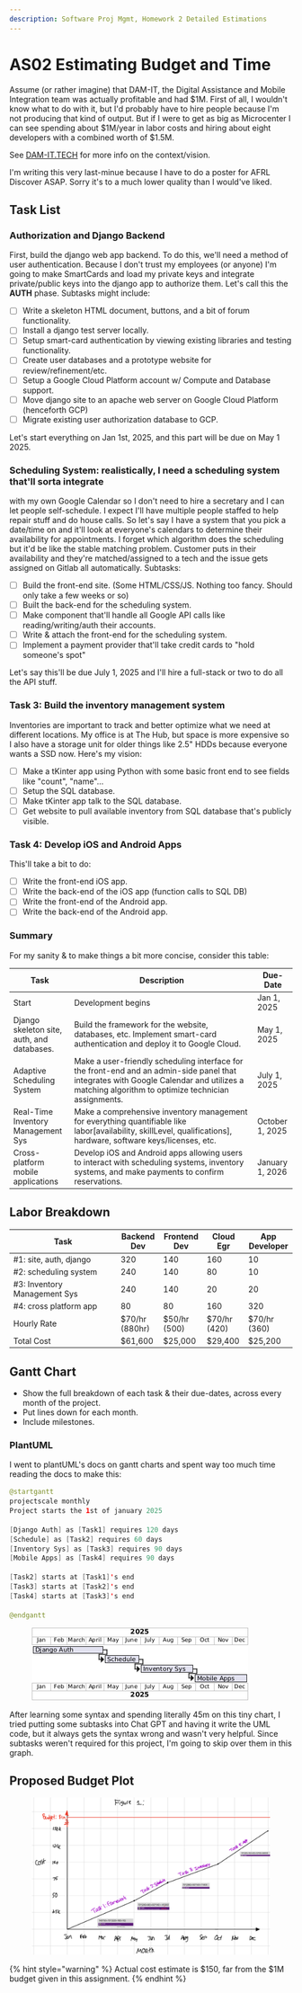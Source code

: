 ```yaml
---
description: Software Proj Mgmt, Homework 2 Detailed Estimations
---
```


# AS02 Estimating Budget and Time

Assume (or rather imagine) that DAM-IT, the Digital Assistance and Mobile Integration team was actually profitable and had $1M. First of all, I wouldn't know what to do with it, but I'd probably have to hire people because I'm not producing that kind of output. But if I were to get as big as Microcenter I can see spending about $1M/year in labor costs and hiring about eight developers with a combined worth of $1.5M.

See [DAM-IT.TECH](dam-it.tech) for more info on the context/vision.

I'm writing this very last-minue because I have to do a poster for AFRL Discover ASAP. Sorry it's to a much lower quality than I would've liked.

## Task List

### Authorization and Django Backend

First, build the django web app backend. To do this, we'll need a method of user authentication. Because I don't trust my employees (or anyone) I'm going to make SmartCards and load my private keys and integrate private/public keys into the django app to authorize them. Let's call this the **AUTH** phase. Subtasks might include:

* [ ] Write a skeleton HTML document, buttons, and a bit of forum functionality.
* [ ] Install a django test server locally.
* [ ] Setup smart-card authentication by viewing existing libraries and testing functionality.&#x20;
* [ ] Create user databases and a prototype website for review/refinement/etc.
* [ ] Setup a Google Cloud Platform account w/ Compute and Database support.
* [ ] Move django site to an apache web server on Google Cloud Platform (henceforth GCP)
* [ ] Migrate existing user authorization database to GCP.

Let's start everything on Jan 1st, 2025, and this part will be due on May 1 2025.

### **Scheduling System**: realistically, I need a scheduling system that'll sorta integrate

with my own Google Calendar so I don't need to hire a secretary and I can let people self-schedule. I expect I'll have multiple people staffed to help repair stuff and do house calls. So let's say I have a system that you pick a date/time on and it'll look at everyone's calendars to determine their availability for appointments. I forget which algorithm does the scheduling but it'd be like the stable matching problem. Customer puts in their availability and they're matched/assigned to a tech and the issue gets assigned on Gitlab all automatically. Subtasks:

* [ ] Build the front-end site. (Some HTML/CSS/JS. Nothing too fancy. Should only take a few weeks or so)
* [ ] Built the back-end for the scheduling system.
* [ ] Make component that'll handle all Google API calls like reading/writing/auth their accounts.
* [ ] Write & attach the front-end for the scheduling system.
* [ ] Implement a payment provider that'll take credit cards to "hold someone's spot"

Let's say this'll be due July 1, 2025 and I'll hire a full-stack or two to do all the API stuff.

### Task 3: Build the inventory management system

Inventories are important to track and better optimize what we need at different locations. My office is at The Hub, but space is more expensive so I also have a storage unit for older things like 2.5" HDDs because everyone wants a SSD now. Here's my vision:

* [ ] Make a tKinter app using Python with some basic front end to see fields like "count", "name"...
* [ ] Setup the SQL database.
* [ ] Make tKinter app talk to the SQL database.
* [ ] Get website to pull available inventory from SQL database that's publicly visible.

### Task 4: Develop iOS and Android Apps

This'll take a bit to do:

* [ ] Write the front-end iOS app.
* [ ] Write the back-end of the iOS app (function calls to SQL DB)
* [ ] Write the front-end of the Android app.
* [ ] Write the back-end of the Android app.

### Summary

For my sanity & to make things a bit more concise, consider this table:

<table><thead><tr><th>Task</th><th width="312">Description</th><th>Due-Date</th></tr></thead><tbody><tr><td>Start</td><td>Development begins</td><td>Jan 1, 2025</td></tr><tr><td>Django skeleton site, auth, and databases.</td><td>Build the framework for the website, databases, etc. Implement smart-card authentication and deploy it to Google Cloud.</td><td>May 1, 2025</td></tr><tr><td>Adaptive Scheduling System</td><td>Make a user-friendly scheduling interface for the front-end and an admin-side panel that integrates with Google Calendar and utilizes a matching algorithm to optimize technician assignments.</td><td>July 1, 2025</td></tr><tr><td>Real-Time Inventory Management Sys</td><td>Make a comprehensive inventory management for everything quantifiable like labor[availability, skillLevel, qualifications], hardware, software keys/licenses, etc.</td><td>October 1, 2025</td></tr><tr><td>Cross-platform mobile applications</td><td>Develop iOS and Android apps allowing users to interact with scheduling systems, inventory systems, and make payments to confirm reservations.</td><td>January 1, 2026</td></tr></tbody></table>



## Labor Breakdown

<table><thead><tr><th width="177">Task</th><th>Backend Dev</th><th>Frontend Dev</th><th>Cloud Egr</th><th>App Developer</th></tr></thead><tbody><tr><td>#1: site, auth, django</td><td>320</td><td>140</td><td>160</td><td>10</td></tr><tr><td>#2: scheduling system</td><td>240</td><td>140</td><td>80</td><td>10</td></tr><tr><td>#3: Inventory Management Sys</td><td>240</td><td>140</td><td>20</td><td>20</td></tr><tr><td>#4: cross platform app</td><td>80</td><td>80</td><td>160</td><td>320</td></tr><tr><td>Hourly Rate</td><td>$70/hr (880hr)</td><td>$50/hr (500)</td><td>$70/hr (420)</td><td>$70/hr (360)</td></tr><tr><td>Total Cost</td><td>$61,600</td><td>$25,000</td><td>$29,400</td><td>$25,200</td></tr></tbody></table>



## Gantt Chart

* Show the full breakdown of each task & their due-dates, across every month of the project.
* Put lines down for each month.
* Include milestones.

### PlantUML

I went to plantUML's docs on gantt charts and spent way too much time reading the docs to make this:

```java
@startgantt
projectscale monthly
Project starts the 1st of january 2025

[Django Auth] as [Task1] requires 120 days
[Schedule] as [Task2] requires 60 days 
[Inventory Sys] as [Task3] requires 90 days
[Mobile Apps] as [Task4] requires 90 days

[Task2] starts at [Task1]'s end
[Task3] starts at [Task2]'s end
[Task4] starts at [Task3]'s end

@endgantt

```



<figure><img src="../../.gitbook/assets/image (2) (1).png" alt=""><figcaption></figcaption></figure>

After learning some syntax and spending literally 45m on this tiny chart, I tried putting some subtasks into Chat GPT and having it write the UML code, but it always gets the syntax wrong and wasn't very helpful. Since subtasks weren't required for this project, I'm going to skip over them in this graph.&#x20;

## Proposed Budget Plot

<figure><img src="../../.gitbook/assets/image (1) (1) (1) (1).png" alt=""><figcaption></figcaption></figure>

{% hint style="warning" %}
Actual cost estimate is $150, far from the $1M budget given in this assignment.&#x20;
{% endhint %}

